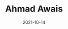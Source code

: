 ---
title: 'Ahmad Awais'
date: 2021-10-14
time:  9AM PT - 10AM PT / 4PM GMT
location: Q&A Channel Reactiflux
description: 'Award-winning dev edutainer: http://NodeCLI.com · http://VSCode.pro - Head  of DevRel [@Rapid_API](https://twitter.com/Rapid_API) - [@GoogleDevs](https://twitter.com/GoogleDevs) Expert - [@Nodejs](https://twitter.com/Nodejs) Outreach = [@WordPress](https://twitter.com/WordPress) Core'
people: '[@MrAhmadAwais](https://twitter.com/MrAhmadAwais)'
---